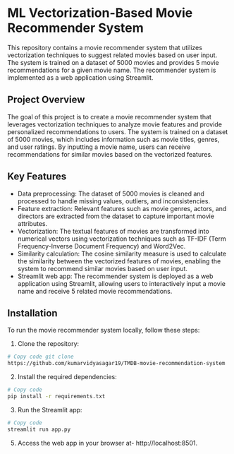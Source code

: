 # ML Vectorization-Based Movie Recommender System
This repository contains a movie recommender system that utilizes vectorization techniques to suggest related movies based on user input. The system is trained on a dataset of 5000 movies and provides 5 movie recommendations for a given movie name. The recommender system is implemented as a web application using Streamlit.

## Project Overview
The goal of this project is to create a movie recommender system that leverages vectorization techniques to analyze movie features and provide personalized recommendations to users. The system is trained on a dataset of 5000 movies, which includes information such as movie titles, genres, and user ratings. By inputting a movie name, users can receive recommendations for similar movies based on the vectorized features.

## Key Features
* Data preprocessing: The dataset of 5000 movies is cleaned and processed to handle missing values, outliers, and inconsistencies.
* Feature extraction: Relevant features such as movie genres, actors, and directors are extracted from the dataset to capture important movie attributes.
* Vectorization: The textual features of movies are transformed into numerical vectors using vectorization techniques such as TF-IDF (Term Frequency-Inverse Document Frequency) and Word2Vec.
* Similarity calculation: The cosine similarity measure is used to calculate the similarity between the vectorized features of movies, enabling the system to recommend similar movies based on user input.
* Streamlit web app: The recommender system is deployed as a web application using Streamlit, allowing users to interactively input a movie name and receive 5 related movie recommendations.

## Installation
To run the movie recommender system locally, follow these steps:

1. Clone the repository:
```sh
# Copy code git clone
https://github.com/kumarvidyasagar19/TMDB-movie-recommendation-system
```

2. Install the required dependencies:
```sh
# Copy code
pip install -r requirements.txt
```

3. Run the Streamlit app:
```sh
# Copy code
streamlit run app.py
```

5. Access the web app in your browser at-  http://localhost:8501.
